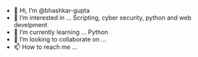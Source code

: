 - 👋 Hi, I’m @bhashkar-gupta
- 👀 I’m interested in ... Scripting, cyber security, python and web develpment
- 🌱 I’m currently learning ... Python
- 💞️ I’m looking to collaborate on ...
- 📫 How to reach me ...

<!---
bhashkar-gupta/bhashkar-gupta is a ✨ special ✨ repository because its `README.md` (this file) appears on your GitHub profile.
You can click the Preview link to take a look at your changes.
--->
